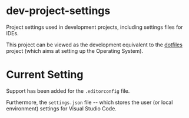 # dev-project-settings

Project settings used in development projects, including settings files for IDEs.

This project can be viewed as the development equivalent to the [dotfiles](https://github.com/marvey11/dotfiles) project (which aims at setting up the Operating System).

# Current Setting

Support has been added for the `.editorconfig` file.

Furthermore, the `settings.json` file -- which stores the user (or local environment) settings for Visual Studio Code.

